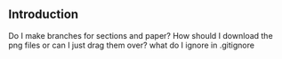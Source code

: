 ## Introduction

Do I make branches for sections and paper?
How should I download the png files or can I just drag them over?
what do I ignore in .gitignore
